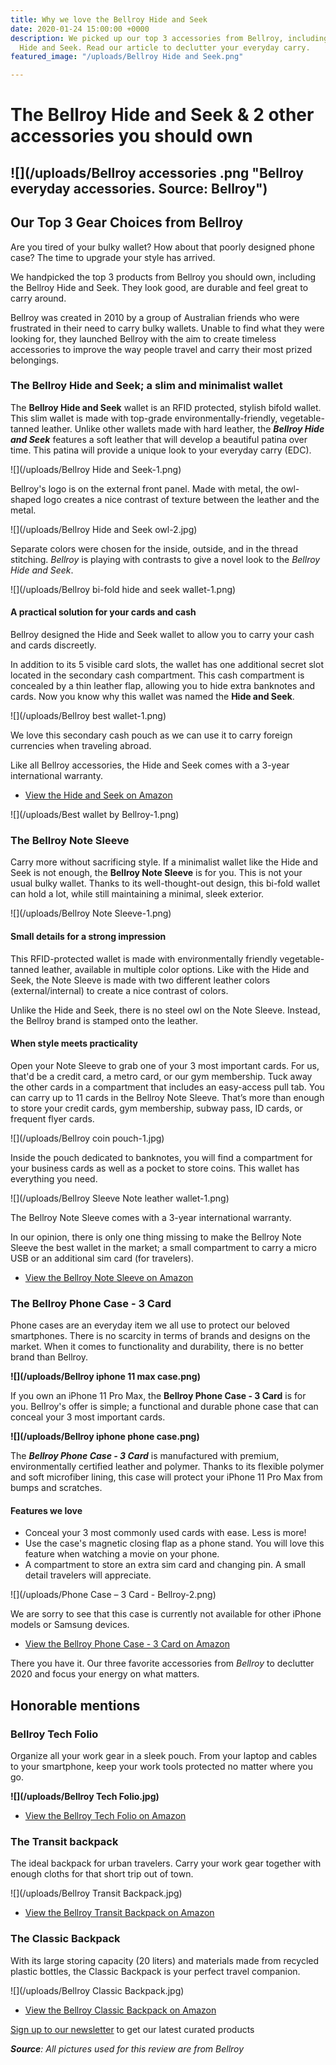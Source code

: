 ```yaml
---
title: Why we love the Bellroy Hide and Seek
date: 2020-01-24 15:00:00 +0000
description: We picked up our top 3 accessories from Bellroy, including the Bellroy
  Hide and Seek. Read our article to declutter your everyday carry.
featured_image: "/uploads/Bellroy Hide and Seek.png"

---
```

# The Bellroy Hide and Seek & 2 other accessories you should own

## ![](/uploads/Bellroy accessories .png "Bellroy everyday accessories. Source: Bellroy")

## Our Top 3 Gear Choices from Bellroy

Are you tired of your bulky wallet? How about that poorly designed phone case? The time to upgrade your style has arrived.

We handpicked the top 3 products from Bellroy you should own, including the Bellroy Hide and Seek. They look good, are durable and feel great to carry around.

Bellroy was created in 2010 by a group of Australian friends who were frustrated in their need to carry bulky wallets. Unable to find what they were looking for, they launched Bellroy with the aim to create timeless accessories to improve the way people travel and carry their most prized belongings.

### The Bellroy Hide and Seek; a slim and minimalist wallet

The **Bellroy Hide and Seek** wallet is an RFID protected, stylish bifold wallet. This slim wallet is made with top-grade environmentally-friendly, vegetable-tanned leather. Unlike other wallets made with hard leather, the **_Bellroy Hide and Seek_** features a soft leather that will develop a beautiful patina over time. This patina will provide a unique look to your everyday carry (EDC).

![](/uploads/Bellroy Hide and Seek-1.png)

Bellroy's logo is on the external front panel. Made with metal, the owl-shaped logo creates a nice contrast of texture between the leather and the metal.

![](/uploads/Bellroy Hide and Seek owl-2.jpg)

Separate colors were chosen for the inside, outside, and in the thread stitching. _Bellroy_ is playing with contrasts to give a novel look to the _Bellroy_ _Hide and Seek_.

![](/uploads/Bellroy bi-fold hide and seek wallet-1.png)

#### A practical solution for your cards and cash

Bellroy designed the Hide and Seek wallet to allow you to carry your cash and cards discreetly.  
  
In addition to its 5 visible card slots, the wallet has one additional secret slot located in the secondary cash compartment. This cash compartment is concealed by a thin leather flap, allowing you to hide extra banknotes and cards. Now you know why this wallet was named the **Hide and Seek**.

![](/uploads/Bellroy best wallet-1.png)

We love this secondary cash pouch as we can use it to carry foreign currencies when traveling abroad.

Like all Bellroy accessories, the Hide and Seek comes with a 3-year international warranty.

* [View the Hide and Seek on Amazon](https://amzn.to/38XLhxt)

![](/uploads/Best wallet by Bellroy-1.png)

### The Bellroy Note Sleeve

Carry more without sacrificing style. If a minimalist wallet like the Hide and Seek is not enough, the **Bellroy Note Sleeve** is for you. This is not your usual bulky wallet. Thanks to its well-thought-out design, this bi-fold wallet can hold a lot, while still maintaining a minimal, sleek exterior.

![](/uploads/Bellroy Note Sleeve-1.png)

#### Small details for a strong impression

This RFID-protected wallet is made with environmentally friendly vegetable-tanned leather, available in multiple color options. Like with the Hide and Seek, the Note Sleeve is made with two different leather colors (external/internal) to create a nice contrast of colors.  
  
Unlike the Hide and Seek, there is no steel owl on the Note Sleeve. Instead, the Bellroy brand is stamped onto the leather.

#### When style meets practicality

Open your Note Sleeve to grab one of your 3 most important cards. For us, that'd be a credit card, a metro card, or our gym membership. Tuck away the other cards in a compartment that includes an easy-access pull tab. You can carry up to 11 cards in the Bellroy Note Sleeve. That’s more than enough to store your credit cards, gym membership, subway pass, ID cards, or frequent flyer cards.

![](/uploads/Bellroy coin pouch-1.jpg)

Inside the pouch dedicated to banknotes, you will find a compartment for your business cards as well as a pocket to store coins. This wallet has everything you need.

![](/uploads/Bellroy Sleeve Note leather wallet-1.png)

The Bellroy Note Sleeve comes with a 3-year international warranty.

In our opinion, there is only one thing missing to make the Bellroy Note Sleeve the best wallet in the market; a small compartment to carry a micro USB or an additional sim card (for travelers).

* [View the Bellroy Note Sleeve on Amazon](https://amzn.to/2OfeJHp)

### The Bellroy Phone Case - 3 Card

Phone cases are an everyday item we all use to protect our beloved smartphones. There is no scarcity in terms of brands and designs on the market. When it comes to functionality and durability, there is no better brand than Bellroy.

**![](/uploads/Bellroy iphone 11 max case.png)**

If you own an iPhone 11 Pro Max, the **Bellroy Phone Case - 3 Card** is for you. Bellroy's offer is simple; a functional and durable phone case that can conceal your 3 most important cards.

**![](/uploads/Bellroy iphone phone case.png)**

The **_Bellroy Phone Case - 3 Card_** is manufactured with premium, environmentally certified leather and polymer. Thanks to its flexible polymer and soft microfiber lining, this case will protect your iPhone 11 Pro Max from bumps and scratches.

#### Features we love

* Conceal your 3 most commonly used cards with ease. Less is more!
* Use the case's magnetic closing flap as a phone stand. You will love this feature when watching a movie on your phone.
* A compartment to store an extra sim card and changing pin. A small detail travelers will appreciate.

![](/uploads/Phone Case – 3 Card - Bellroy-2.png)

We are sorry to see that this case is currently not available for other iPhone models or Samsung devices.

* [View the Bellroy Phone Case - 3 Card on Amazon](https://amzn.to/2Se46We)

There you have it. Our three favorite accessories from _Bellroy_ to declutter 2020 and focus your energy on what matters.

## Honorable mentions

### Bellroy Tech Folio

Organize all your work gear in a sleek pouch. From your laptop and cables to your smartphone, keep your work tools protected no matter where you go.

**![](/uploads/Bellroy Tech Folio.jpg)**

* [View the Bellroy Tech Folio on Amazon](https://amzn.to/2ubgm1V)

### The Transit backpack

The ideal backpack for urban travelers. Carry your work gear together with enough cloths for that short trip out of town.

![](/uploads/Bellroy Transit Backpack.jpg)

* [View the Bellroy Transit Backpack on Amazon](https://amzn.to/2uUm7RK)

### The Classic Backpack

With its large storing capacity (20 liters) and materials made from recycled plastic bottles, the Classic Backpack is your perfect travel companion.

![](/uploads/Bellroy Classic Backpack.jpg)

* [View the Bellroy Classic Backpack on Amazon](https://amzn.to/2Ola1bf)

  
[Sign up to our newsletter](https://www.subscribepage.com/dripdesignsignup "Drip Design Newsletter") to get our latest curated products

**_Source_**_: All pictures used for this review are from Bellroy_